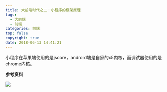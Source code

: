 ```yaml
---
title: 大前端时代之二：小程序的框架原理
tags:
  - 大前端
  - 前端
categories: 前端
top: false
copyright: true
date: 2018-06-13 14:41:21
---
```

小程序在苹果端使用的是jscore，android端是自家的x5内核，而调试器使用的是chrome内核。
<!--more-->

**参考资料**
[]()

![](http://static.zhyjor.com/wexin.png)

